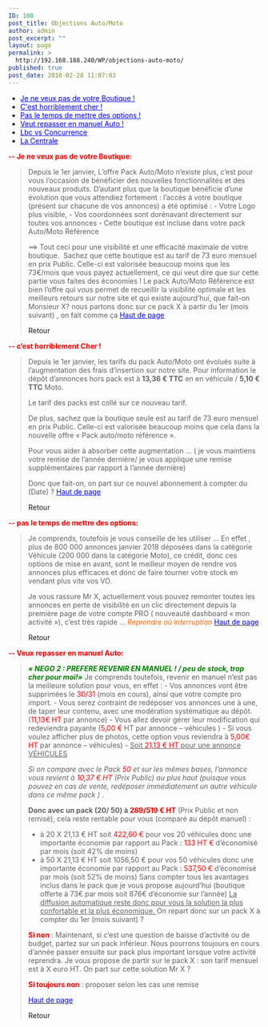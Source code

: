```yaml
---
ID: 100
post_title: Objections Auto/Moto
author: admin
post_excerpt: ""
layout: page
permalink: >
  http://192.168.188.240/WP/objections-auto-moto/
published: true
post_date: 2018-02-28 11:07:03
---
```

<ul id="haut_page">
 	<li><span style="color: #0000ff;"><a style="color: #0000ff;" href="#obj1">Je ne veux pas de votre Boutique !</a></span></li>
 	<li><span style="color: #0000ff;"><a style="color: #0000ff;" href="#obj2">C'est horriblement cher !</a></span></li>
 	<li><span style="color: #0000ff;"><a style="color: #0000ff;" href="#obj3">Pas le temps de mettre des options !</a></span></li>
 	<li><span style="color: #0000ff;"><a style="color: #0000ff;" href="#obj4">Veut repasser en manuel Auto !</a></span></li>
 	<li><span style="color: #0000ff;"><a style="color: #0000ff;" href="http://192.168.188.240/WP/lbc-vs-concurrence/">Lbc vs Concurrence</a></span></li>
 	<li><span style="color: #0000ff;"><a style="color: #0000ff;" href="http://192.168.188.240/WP/la-centrale/">La Centrale</a></span></li>
</ul>
<strong><span id="obj1" style="color: #ff0000;">-- Je ne veux pas de votre Boutique:</span></strong>
<blockquote>Depuis le 1er janvier, L’offre Pack Auto/Moto n’existe plus, c’est pour vous l’occasion de bénéficier des nouvelles fonctionnalités et des nouveaux produits. D’autant plus que la boutique bénéficie d’une évolution que vous attendiez fortement : l’accès à votre boutique (présent sur chacune de vos annonces) a été optimisé :
- Votre Logo plus visible,
- Vos coordonnées sont dorénavant directement sur toutes vos annonces
- Cette boutique est incluse dans votre pack Auto/Moto Référence

==&gt; Tout ceci pour une visibilité et une efficacité maximale de votre boutique.  Sachez que cette boutique est au tarif de 73 euro mensuel en prix Public. Celle-ci est valorisée beaucoup moins que les 73€/mois que vous payez actuellement, ce qui veut dire que sur cette partie vous faites des économies ! Le pack Auto/Moto Référence est bien l’offre qui vous permet de recueillir la visibilité optimale et les meilleurs retours sur notre site et qui existe aujourd’hui, que fait-on Monsieur X? nous partons donc sur ce pack X à partir du 1er (mois suivant) , on fait comme ça <span style="color: #0000ff;"><a style="color: #0000ff;" href="#haut_page">Haut de page</a></span>

<a> Retour</a></blockquote>
<strong><strong><span id="obj2" style="color: #ff0000;">-- c’est horriblement Cher !</span></strong></strong>
<blockquote>Depuis le 1er janvier, les tarifs du pack Auto/Moto ont évolués suite à l’augmentation des frais d’insertion sur notre site. Pour information le dépôt d’annonces hors pack est à <strong>13,36 € TTC</strong> en en véhicule / <strong>5,10 € TTC</strong> Moto.

Le tarif des packs est collé sur ce nouveau tarif.

De plus, sachez que la boutique seule est au tarif de 73 euro mensuel en prix Public. Celle-ci est valorisée beaucoup moins que cela dans la nouvelle offre « Pack auto/moto référence ».

Pour vous aider à absorber cette augmentation … ( je vous maintiens votre remise de l’année dernière/ je vous applique une remise supplémentaires par rapport à l’année dernière)

Donc que fait-on, on part sur ce nouvel abonnement à compter du (Date) ?
<span style="color: #0000ff;"><a style="color: #0000ff;" href="#haut_page">Haut de page</a></span>

<a>Retour</a></blockquote>
<strong><span id="obj3" style="color: #ff0000;">-- pas le temps de mettre des options:</span></strong>
<blockquote>Je comprends, toutefois je vous conseille de les utiliser
… En effet , plus de 800 000 annonces janvier 2018 déposées dans la catégorie Véhicule (200 000 dans la catégorie Moto), ce crédit, donc ces options de mise en avant, sont le meilleur moyen de rendre vos annonces plus efficaces et donc de faire tourner votre stock en vendant plus vite vos VO.

Je vous rassure Mr X, actuellement vous pouvez remonter toutes les annonces en perte de visibilité en un clic directement depuis la première page de votre compte PRO ( nouveauté dashboard « mon activité »), c’est très rapide …
<span style="color: #ff6600;"><em>Reprendre où interruption</em></span>
<a href="#haut_page"><span style="color: #0000ff;">Haut de page</span></a>

<a>Retour</a></blockquote>
<strong><span id="obj4" style="color: #ff0000;">-- Veux repasser en manuel Auto:</span></strong>
<blockquote><span style="color: #008000;"><em><strong>« NEGO 2 : PREFERE REVENIR EN MANUEL ! / peu de stock, trop cher pour moi!»</strong></em></span>
Je comprends toutefois, revenir en manuel n’est pas la meilleure solution pour vous, en effet :
- Vos annonces vont être supprimées le <span style="color: #ff0000;">30/31</span> (mois en cours), ainsi que votre compte pro import.
- Vous serez contraint de redéposer vos annonces une à une, de taper leur contenu, avec une modération systématique au dépôt. (<span style="color: #ff0000;">11,13€ HT</span> par annonce)
- Vous allez devoir gérer leur modification qui redeviendra payante (<span style="color: #ff0000;">5,00 €</span> HT par annonce – véhicules )
- Si vous voulez afficher plus de photos, cette option vous reviendra à <span style="color: #ff0000;">5,00€ HT</span> par annonce – véhicules)
- <u>Soit <span style="color: #ff0000;">21,13 € HT</span> pour une annonce VÉHICULES</u>

<em>Si on compare avec le Pack <span style="color: #ff0000;">50</span> et sur les mêmes bases, l’annonce vous revient à <span style="color: #ff0000;">10,37 € HT</span> (Prix Public) au plus haut (puisque vous pouvez en cas de vente, redéposer immédiatement un autre véhicule dans ce même pack )</em> .

<strong>Donc avec un pack (20/ 50) à <span style="color: #ff0000;">289/519 € HT</span></strong> (Prix Public et non remisé), cela reste rentable pour vous (comparé au dépôt manuel) :
- à 20 X 21,13 € HT soit <span style="color: #ff0000;">422,60 €</span> pour vos 20 véhicules donc une importante économie par rapport au Pack : <span style="color: #ff0000;">133 HT €</span> d’économisé par mois (soit 42% de moins)
- à 50 X 21,13 € HT soit 1056,50 € pour vos 50 véhicules donc une importante économie par rapport au Pack : <span style="color: #ff0000;">537,50 €</span> d’économisé par mois (soit 52% de moins)
Sans compter tous les avantages inclus dans le pack que je vous propose aujourd’hui (boutique offerte à 73€ par mois soit 876€ d’économie sur l’année)
<u>La diffusion automatique reste donc pour vous la solution la plus confortable et la plus économique. </u>
On repart donc sur un pack X à compter du 1er (mois suivant) ?

<span style="color: #ff0000;"><strong>Si non</strong></span> : Maintenant, si c’est une question de baisse d’activité ou de budget, partez sur un pack inférieur. Nous pourrons toujours en cours d’année passer ensuite sur pack plus important lorsque votre activité reprendra. Je vous propose de partir sur le pack X : son tarif mensuel est à X euro HT.
On part sur cette solution Mr X ?

<strong><span style="color: #ff0000;">Si toujours non</span></strong> : proposer selon les cas une remise

<a href="#haut_page"><span style="color: #0000ff;">Haut de page</span></a>

<a>Retour</a></blockquote>